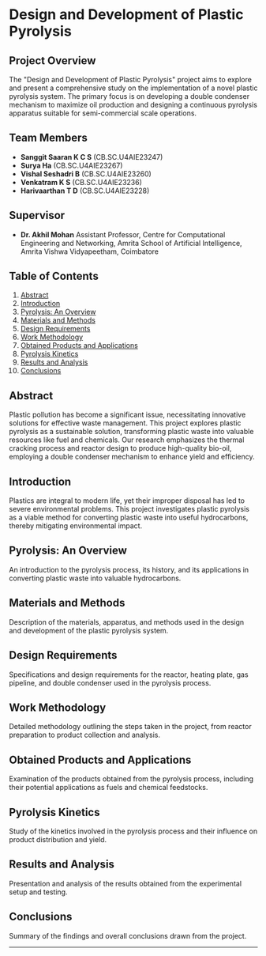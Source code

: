 # Design and Development of Plastic Pyrolysis

## Project Overview

The "Design and Development of Plastic Pyrolysis" project aims to explore and present a comprehensive study on the implementation of a novel plastic pyrolysis system. The primary focus is on developing a double condenser mechanism to maximize oil production and designing a continuous pyrolysis apparatus suitable for semi-commercial scale operations.

## Team Members

- **Sanggit Saaran K C S** (CB.SC.U4AIE23247)
- **Surya Ha** (CB.SC.U4AIE23267)
- **Vishal Seshadri B** (CB.SC.U4AIE23260)
- **Venkatram K S** (CB.SC.U4AIE23236)
- **Harivaarthan T D** (CB.SC.U4AIE23228)

## Supervisor

- **Dr. Akhil Mohan**
  Assistant Professor, Centre for Computational Engineering and Networking, Amrita School of Artificial Intelligence, Amrita Vishwa Vidyapeetham, Coimbatore

## Table of Contents

1. [Abstract](#abstract)
2. [Introduction](#introduction)
3. [Pyrolysis: An Overview](#pyrolysis-an-overview)
4. [Materials and Methods](#materials-and-methods)
5. [Design Requirements](#design-requirements)
6. [Work Methodology](#work-methodology)
7. [Obtained Products and Applications](#obtained-products-and-applications)
8. [Pyrolysis Kinetics](#pyrolysis-kinetics)
9. [Results and Analysis](#results-and-analysis)
10. [Conclusions](#conclusions) 



## Abstract

Plastic pollution has become a significant issue, necessitating innovative solutions for effective waste management. This project explores plastic pyrolysis as a sustainable solution, transforming plastic waste into valuable resources like fuel and chemicals. Our research emphasizes the thermal cracking process and reactor design to produce high-quality bio-oil, employing a double condenser mechanism to enhance yield and efficiency.

## Introduction

Plastics are integral to modern life, yet their improper disposal has led to severe environmental problems. This project investigates plastic pyrolysis as a viable method for converting plastic waste into useful hydrocarbons, thereby mitigating environmental impact.

## Pyrolysis: An Overview

An introduction to the pyrolysis process, its history, and its applications in converting plastic waste into valuable hydrocarbons.

## Materials and Methods

Description of the materials, apparatus, and methods used in the design and development of the plastic pyrolysis system.

## Design Requirements

Specifications and design requirements for the reactor, heating plate, gas pipeline, and double condenser used in the pyrolysis process.

## Work Methodology

Detailed methodology outlining the steps taken in the project, from reactor preparation to product collection and analysis.

## Obtained Products and Applications

Examination of the products obtained from the pyrolysis process, including their potential applications as fuels and chemical feedstocks.

## Pyrolysis Kinetics

Study of the kinetics involved in the pyrolysis process and their influence on product distribution and yield.

## Results and Analysis

Presentation and analysis of the results obtained from the experimental setup and testing.

## Conclusions

Summary of the findings and overall conclusions drawn from the project.

---

